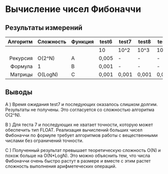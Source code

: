 # Вычисление чисел Фибоначчи

## Результаты измерений

| Алгоритм  | Сложность   | Функция | test6 | test7 | test8 | test9 | test10 | test11 | test12 |
|----------:|-------------|---------|-------|-------|-------|-------|-------|-------|-------| 
|          |             |          |	10    | 10^2  | 10^3 | 10^4 | 10^5 | 10^6	| 10^7 | 
Рекурсия | O(2^N) |	A	| 0,005	|-|	-|	-|	-|	-|	-|
Формула	| 1 |B	|0,001|	-	| - |	-	| -|	-|	-|
Матрицы |O(LogN)	| C|	0,001 |	0,001 |	0,001 |	0,002 |	0,037	| 1,035 |	66,495 |


## Выводы

A ) Время ожидания test7 и последующих оказалось слишком долгим. Результаты не получены. Это согласуется со сложностью алгоритма O(2^N).

B ) Для теста 7 и последующих не хватает точности, которую может обеспечить тип FLOAT. Реализация вычислений больших чисел Фибоначчи по формуле требует алгоритмов работы с вещественными числами без ограничений точности.

С ) Полученный результат превышает теоретическую сложность O(N) и похож больше на O(N*LogN).
Это можно объяснить тем, что числа Фибоначчи очень быстро растут в размере и вместе с этим растет сложность выполнения арифметеческих операций.